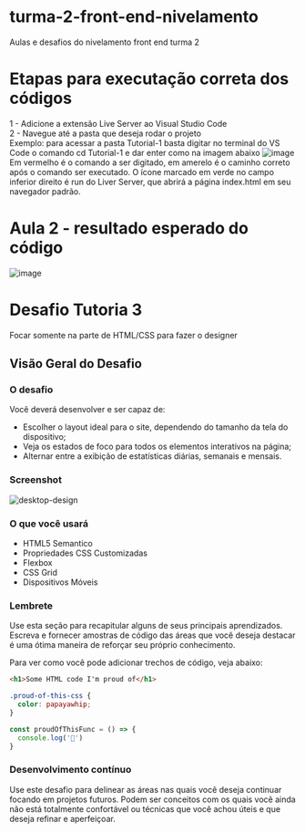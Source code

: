 # turma-2-front-end-nivelamento
Aulas e desafios do nivelamento front end turma 2

# Etapas para executação correta dos códigos
1 - Adicione a extensão Live Server ao Visual Studio Code </br>
2 - Navegue até a pasta que deseja rodar o projeto </br>
  Exemplo: para acessar a pasta Tutorial-1 basta digitar no terminal do VS Code o comando cd Tutorial-1 e dar enter como na imagem abaixo
    ![image](https://user-images.githubusercontent.com/88681520/224886365-7971d3a3-3c30-4810-8e41-e188fc0e1fc0.png)
  Em vermelho é o comando a ser digitado, em amerelo é o caminho correto após o comando ser executado. O ícone marcado em verde no campo inferior direito é run do Liver Server, que abrirá a página index.html em seu navegador padrão.

# Aula 2 - resultado esperado do código

![image](https://user-images.githubusercontent.com/88681520/224884771-713c61f3-3a6b-4e4c-8a6e-d236ca07930c.png)


# Desafio Tutoria 3

Focar somente na parte de HTML/CSS para fazer o designer

## Visão Geral do Desafio

### O desafio

Você deverá desenvolver e ser capaz de:

- Escolher o layout ideal para o site, dependendo do tamanho da tela do dispositivo;
- Veja os estados de foco para todos os elementos interativos na página;
- Alternar entre a exibição de estatísticas diárias, semanais e mensais.

### Screenshot

![desktop-design](https://user-images.githubusercontent.com/88681520/225775309-b995dd33-f5de-41dd-89aa-6d505a366304.jpg)

### O que você usará

- HTML5 Semantico
- Propriedades CSS Customizadas
- Flexbox
- CSS Grid
- Dispositivos Móveis

### Lembrete

Use esta seção para recapitular alguns de seus principais aprendizados. Escreva e fornecer amostras de código das áreas que você deseja destacar é uma ótima maneira de reforçar seu próprio conhecimento.

Para ver como você pode adicionar trechos de código, veja abaixo:

```html
<h1>Some HTML code I'm proud of</h1>
```
```css
.proud-of-this-css {
  color: papayawhip;
}
```
```js
const proudOfThisFunc = () => {
  console.log('🎉')
}
```

### Desenvolvimento contínuo

Use este desafio para delinear as áreas nas quais você deseja continuar focando em projetos futuros. Podem ser conceitos com os quais você ainda não está totalmente confortável ou técnicas que você achou úteis e que deseja refinar e aperfeiçoar.
